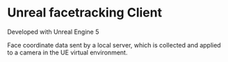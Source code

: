 # Unreal facetracking Client

Developed with Unreal Engine 5

Face coordinate data sent by a local server, which is collected and applied to a camera in the UE virtual environment.